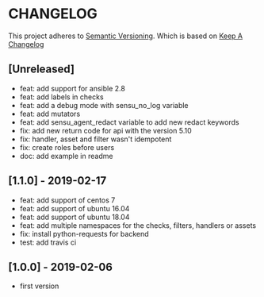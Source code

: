 # CHANGELOG

This project adheres to [Semantic Versioning](http://semver.org/).
Which is based on [Keep A Changelog](http://keepachangelog.com/)

## [Unreleased]

- feat: add support for ansible 2.8
- feat: add labels in checks
- feat: add a debug mode with sensu_no_log variable
- feat: add mutators
- feat: add sensu_agent_redact variable to add new redact keywords
- fix: add new return code for api with the version 5.10
- fix: handler, asset and filter wasn't idempotent
- fix: create roles before users
- doc: add example in readme

## [1.1.0] - 2019-02-17

- feat: add support of centos 7
- feat: add support of ubuntu 16.04
- feat: add support of ubuntu 18.04
- feat: add multiple namespaces for the checks, filters, handlers or assets
- fix: install python-requests for backend
- test: add travis ci

## [1.0.0] - 2019-02-06

- first version
